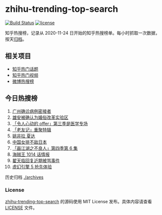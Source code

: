 # zhihu-trending-top-search

[![Build Status](https://github.com/justjavac/zhihu-trending-top-search/workflows/ci/badge.svg?branch=main)](https://github.com/justjavac/zhihu-trending-top-search/actions)
[![license](https://img.shields.io/github/license/justjavac/zhihu-trending-top-search)](https://github.com/justjavac/zhihu-trending-top-search/blob/main/LICENSE)

知乎热搜榜，记录从 2020-11-24 日开始的知乎热搜榜单。每小时抓取一次数据，按天[归档](./archives)。

## 相关项目

- [知乎热门话题](https://github.com/justjavac/zhihu-trending-hot-questions)
- [知乎热门视频](https://github.com/justjavac/zhihu-trending-hot-video)
- [微博热搜榜](https://github.com/justjavac/weibo-trending-hot-search)

## 今日热搜榜

<!-- BEGIN -->
<!-- 最后更新时间 Fri May 28 2021 00:39:49 GMT+0800 (China Standard Time) -->

1. [广州确诊病例密接者](https://www.zhihu.com/search?q=广州疫情)
2. [雄安被确认为婚俗改革实验区](https://www.zhihu.com/search?q=雄安)
3. [「令人心动的 offer」第三季是医学专场](https://www.zhihu.com/search?q=令人心动的offer第三季)
4. [「老友记」重聚特辑](https://www.zhihu.com/search?q=老友记重聚)
5. [姚非拉 夏达](https://www.zhihu.com/search?q=姚非拉)
6. [中国女排不敌日本](https://www.zhihu.com/search?q=中国女排)
7. [「画江湖之不良人」第四季第 6 集](https://www.zhihu.com/search?q=画江湖之不良人第四季)
8. [海贼王 1014 话情报](https://www.zhihu.com/search?q=海贼王)
9. [翟天临回复近期被骂事件](https://www.zhihu.com/search?q=翟天临回复)
10. [虚幻引擎 5 抢先体验](https://www.zhihu.com/search?q=虚幻引擎5)

<!-- END -->

历史归档 [./archives](./archives)

### License

[zhihu-trending-top-search](https://github.com/justjavac/zhihu-trending-top-search)
的源码使用 MIT License 发布。具体内容请查看 [LICENSE](./LICENSE) 文件。
